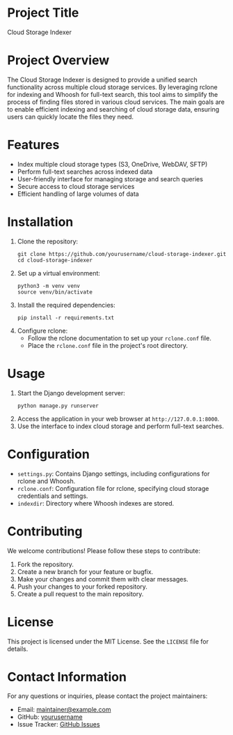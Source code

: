# Project Title

Cloud Storage Indexer

# Project Overview

The Cloud Storage Indexer is designed to provide a unified search functionality across multiple cloud storage services. By leveraging rclone for indexing and Whoosh for full-text search, this tool aims to simplify the process of finding files stored in various cloud services. The main goals are to enable efficient indexing and searching of cloud storage data, ensuring users can quickly locate the files they need.

# Features

- Index multiple cloud storage types (S3, OneDrive, WebDAV, SFTP)
- Perform full-text searches across indexed data
- User-friendly interface for managing storage and search queries
- Secure access to cloud storage services
- Efficient handling of large volumes of data

# Installation

1. Clone the repository:
   ```
   git clone https://github.com/yourusername/cloud-storage-indexer.git
   cd cloud-storage-indexer
   ```
2. Set up a virtual environment:
   ```
   python3 -m venv venv
   source venv/bin/activate
   ```
3. Install the required dependencies:
   ```
   pip install -r requirements.txt
   ```
4. Configure rclone:
   - Follow the rclone documentation to set up your `rclone.conf` file.
   - Place the `rclone.conf` file in the project's root directory.

# Usage

1. Start the Django development server:
   ```
   python manage.py runserver
   ```
2. Access the application in your web browser at `http://127.0.0.1:8000`.
3. Use the interface to index cloud storage and perform full-text searches.

# Configuration

- `settings.py`: Contains Django settings, including configurations for rclone and Whoosh.
- `rclone.conf`: Configuration file for rclone, specifying cloud storage credentials and settings.
- `indexdir`: Directory where Whoosh indexes are stored.

# Contributing

We welcome contributions! Please follow these steps to contribute:
1. Fork the repository.
2. Create a new branch for your feature or bugfix.
3. Make your changes and commit them with clear messages.
4. Push your changes to your forked repository.
5. Create a pull request to the main repository.

# License

This project is licensed under the MIT License. See the `LICENSE` file for details.

# Contact Information

For any questions or inquiries, please contact the project maintainers:
- Email: maintainer@example.com
- GitHub: [yourusername](https://github.com/yourusername)
- Issue Tracker: [GitHub Issues](https://github.com/yourusername/cloud-storage-indexer/issues)